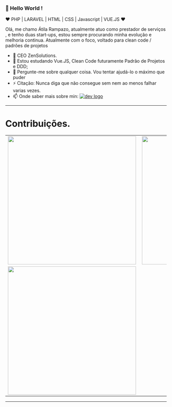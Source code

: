 
### 👋 Hello World  ! 
  
:heart: PHP | LARAVEL | HTML | CSS | Javascript | VUE.JS :heart:
  
Olá, me chamo Átila Rampazo, atualmente atuo como prestador de serviços , e tenho duas start-ups, estou sempre procurando minha evolução e melhoria continua. 
Atualmente com o foco, voltado para clean code / padrões de projetos

- 🔭 CEO ZenSolutions.
- 🌱 Estou estudando Vue.JS, Clean Code futuramente Padrão de Projetos e DDD;
- 💬 Pergunte-me sobre qualquer coisa. Vou tentar ajudá-lo o máximo que puder
- ⚡ Citação: Nunca diga que não consegue sem nem ao menos falhar varias vezes.
- 📫 Onde saber mais sobre min:
 [<img src="https://img.icons8.com/cute-clipart/36/000000/linkedin.png" alt="dev logo">](https://www.linkedin.com/in/atila-delcanton-rampazo) 
----
   
# Contribuições.
<center>
<table>
  <tr>
    <td>
      <img width="400px" align="left" src="https://github-readme-stats.vercel.app/api?username=atiladelcanton&theme=cobalt" /> 
   </td>
    <td><img width="400px" align="left" src="https://github-readme-stats.vercel.app/api/pin/?username=atiladelcanton&repo=ZenTicket&theme=cobalt" /></td>
  </tr>  
    <tr>
    <td><img width="400px" align="left" src="https://github-readme-stats.vercel.app/api/pin/?username=atiladelcanton&repo=beer-vue-admin&theme=cobalt" /></td>
  </tr>  
</table>
</center>


-------


